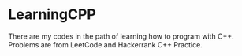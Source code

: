 # LearningCPP
There are my codes in the path of learning how to program with C++. Problems are from LeetCode and Hackerrank C++ Practice.

